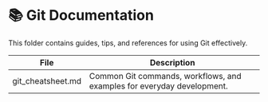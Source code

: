 # 📚 Git Documentation

This folder contains guides, tips, and references for using Git effectively.

| File              | Description                                                            |
|-------------------|------------------------------------------------------------------------|
| git_cheatsheet.md | Common Git commands, workflows, and examples for everyday development. |
